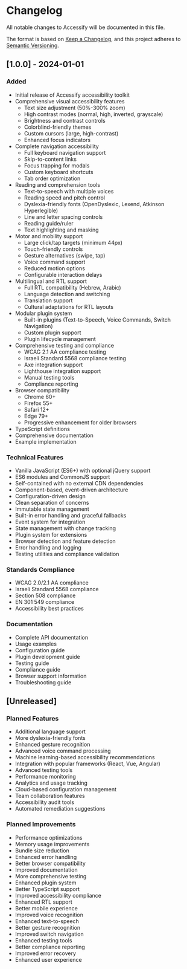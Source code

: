 # Changelog

All notable changes to Accessify will be documented in this file.

The format is based on [Keep a Changelog](https://keepachangelog.com/en/1.0.0/),
and this project adheres to [Semantic Versioning](https://semver.org/spec/v2.0.0.html).

## [1.0.0] - 2024-01-01

### Added
- Initial release of Accessify accessibility toolkit
- Comprehensive visual accessibility features
  - Text size adjustment (50%-300% zoom)
  - High contrast modes (normal, high, inverted, grayscale)
  - Brightness and contrast controls
  - Colorblind-friendly themes
  - Custom cursors (large, high-contrast)
  - Enhanced focus indicators
- Complete navigation accessibility
  - Full keyboard navigation support
  - Skip-to-content links
  - Focus trapping for modals
  - Custom keyboard shortcuts
  - Tab order optimization
- Reading and comprehension tools
  - Text-to-speech with multiple voices
  - Reading speed and pitch control
  - Dyslexia-friendly fonts (OpenDyslexic, Lexend, Atkinson Hyperlegible)
  - Line and letter spacing controls
  - Reading guide/ruler
  - Text highlighting and masking
- Motor and mobility support
  - Large click/tap targets (minimum 44px)
  - Touch-friendly controls
  - Gesture alternatives (swipe, tap)
  - Voice command support
  - Reduced motion options
  - Configurable interaction delays
- Multilingual and RTL support
  - Full RTL compatibility (Hebrew, Arabic)
  - Language detection and switching
  - Translation support
  - Cultural adaptations for RTL layouts
- Modular plugin system
  - Built-in plugins (Text-to-Speech, Voice Commands, Switch Navigation)
  - Custom plugin support
  - Plugin lifecycle management
- Comprehensive testing and compliance
  - WCAG 2.1 AA compliance testing
  - Israeli Standard 5568 compliance testing
  - Axe integration support
  - Lighthouse integration support
  - Manual testing tools
  - Compliance reporting
- Browser compatibility
  - Chrome 60+
  - Firefox 55+
  - Safari 12+
  - Edge 79+
  - Progressive enhancement for older browsers
- TypeScript definitions
- Comprehensive documentation
- Example implementation

### Technical Features
- Vanilla JavaScript (ES6+) with optional jQuery support
- ES6 modules and CommonJS support
- Self-contained with no external CDN dependencies
- Component-based, event-driven architecture
- Configuration-driven design
- Clean separation of concerns
- Immutable state management
- Built-in error handling and graceful fallbacks
- Event system for integration
- State management with change tracking
- Plugin system for extensions
- Browser detection and feature detection
- Error handling and logging
- Testing utilities and compliance validation

### Standards Compliance
- WCAG 2.0/2.1 AA compliance
- Israeli Standard 5568 compliance
- Section 508 compliance
- EN 301 549 compliance
- Accessibility best practices

### Documentation
- Complete API documentation
- Usage examples
- Configuration guide
- Plugin development guide
- Testing guide
- Compliance guide
- Browser support information
- Troubleshooting guide

## [Unreleased]

### Planned Features
- Additional language support
- More dyslexia-friendly fonts
- Enhanced gesture recognition
- Advanced voice command processing
- Machine learning-based accessibility recommendations
- Integration with popular frameworks (React, Vue, Angular)
- Advanced testing tools
- Performance monitoring
- Analytics and usage tracking
- Cloud-based configuration management
- Team collaboration features
- Accessibility audit tools
- Automated remediation suggestions

### Planned Improvements
- Performance optimizations
- Memory usage improvements
- Bundle size reduction
- Enhanced error handling
- Better browser compatibility
- Improved documentation
- More comprehensive testing
- Enhanced plugin system
- Better TypeScript support
- Improved accessibility compliance
- Enhanced RTL support
- Better mobile experience
- Improved voice recognition
- Enhanced text-to-speech
- Better gesture recognition
- Improved switch navigation
- Enhanced testing tools
- Better compliance reporting
- Improved error recovery
- Enhanced user experience
